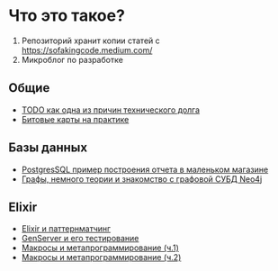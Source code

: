 # Что это такое?

1. Репозиторий хранит копии статей с https://sofakingcode.medium.com/
2. Микроблог по разработке


## Общие

* [ТОDO как одна из причин технического долга](/posts/todo_problem.md)
* [Битовые карты на практике](/posts/bitmaps.md)

## Базы данных
* [PostgresSQL пример построения отчета в маленьком магазине](/posts/sql_lesson.md)
* [Графы, немного теории и знакомство с графовой СУБД Neo4j](/posts/neo4j_and_graphs.md)

## Elixir

* [Elixir и паттернматчинг](/posts/elixir_patternmatching.md)
* [GenServer и его тестирование](/posts/elixir_patternmatching.md)
* [Макросы и метапрограммирование (ч.1)](/posts/elixir_macroses_p1.md)
* [Макросы и метапрограммирование (ч.2)](/posts/elixir_macroses_p2.md)

